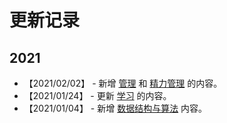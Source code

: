 # 更新记录

## 2021

- 【2021/02/02】 - 新增 [管理](https://github.com/anchem/Knowledge/blob/main/management/main.md) 和 [精力管理](https://github.com/anchem/Knowledge/blob/main/management/energymanagement.md) 的内容。
- 【2021/01/24】 - 更新 [学习](https://github.com/anchem/Knowledge/blob/main/learning/main.md) 的内容。
- 【2021/01/04】 - 新增 [数据结构与算法](https://github.com/anchem/Knowledge/blob/main/software/basic/algorithm.md) 内容。
